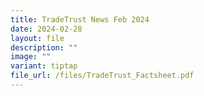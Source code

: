 ```yaml
---
title: TradeTrust News Feb 2024
date: 2024-02-28
layout: file
description: ""
image: ""
variant: tiptap
file_url: /files/TradeTrust_Factsheet.pdf
---
```

